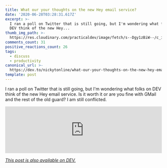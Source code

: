 ```yaml
---
title: What our your thoughts on the new Hey email service?
date: '2020-06-28T03:28:31.617Z'
excerpt: >-
  I ran a poll on Twitter that is still going, but I'm wondering what folks on
  DEV think of the new Hey...
thumb_img_path: >-
  https://res.cloudinary.com/practicaldev/image/fetch/s--Dgy1zBiW--/c_imagga_scale,f_auto,fl_progressive,h_420,q_auto,w_1000/https://dev-to-uploads.s3.amazonaws.com/i/mujuivymljr71rgv9cjq.png
comments_count: 31
positive_reactions_count: 26
tags:
  - discuss
  - productivity
canonical_url: >-
  https://dev.to/nickytonline/what-our-your-thoughts-on-the-new-hey-email-service-5h57
template: post
---
```

I ran a poll on Twitter that is still going, but I'm wondering what folks on DEV think of the new Hey email service. Is it worth it or are you fine with GMail and the rest of the old guard? I am still conflicted.


<iframe class="liquidTag" src="https://dev.to/embed/twitter?args=1277000517294665731" style="border: 0; width: 100%;"></iframe>


*[This post is also available on DEV.](https://dev.to/nickytonline/what-our-your-thoughts-on-the-new-hey-email-service-5h57)*


<script>
const parent = document.getElementsByTagName('head')[0];
const script = document.createElement('script');
script.type = 'text/javascript';
script.src = 'https://cdnjs.cloudflare.com/ajax/libs/iframe-resizer/4.1.1/iframeResizer.min.js';
script.charset = 'utf-8';
script.onload = function() {
    window.iFrameResize({}, '.liquidTag');
};
parent.appendChild(script);
</script>    
